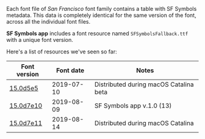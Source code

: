 Each font file of *San Francisco* font family contains a table with SF Symbols metadata.
This data is completely identical for the same version of the font, across all the individual font files.

**SF Symbols app** includes a font resource named `SFSymbolsFallback.ttf` with a unique font version.

Here's a list of resources we've seen so far:

| Font version | Font date | Notes
---|---|---
[15.0d5e5](15.0d5e5.csv)	| 2019-07-10 | Distributed during macOS Catalina beta
[15.0d7e10](15.0d7e10.csv)	| 2019-08-09 | SF Symbols app v.1.0 (13)
[15.0d7e11](15.0d7e11.csv)	| 2019-08-14 | Distributed during macOS Catalina
